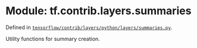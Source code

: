 <div itemscope itemtype="http://developers.google.com/ReferenceObject">
<meta itemprop="name" content="tf.contrib.layers.summaries" />
</div>

# Module: tf.contrib.layers.summaries



Defined in [`tensorflow/contrib/layers/python/layers/summaries.py`](https://www.tensorflow.org/code/tensorflow/contrib/layers/python/layers/summaries.py).

Utility functions for summary creation.

